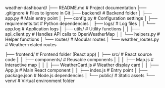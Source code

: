 weather-dashboard/
├── README.md              # Project documentation
├── .gitignore             # Files to ignore in Git
├── backend/               # Backend folder
│   ├── app.py             # Main entry point
│   ├── config.py          # Configuration settings
│   ├── requirements.txt   # Python dependencies
│   ├── logs/              # Log files
│   │   └── app.log        # Application logs
│   ├── utils/             # Utility functions
│   │   ├── api_client.py  # Handles API calls to OpenWeatherMap
│   │   └── helpers.py     # Helper functions
│   └── routes/            # Modular routes
│       └── weather_routes.py # Weather-related routes

├── frontend/              # Frontend folder (React app)
│   ├── src/               # React source code
│   │   ├── components/    # Reusable components
│   │   │   ├── Map.js     # Interactive map
│   │   │   ├── WeatherCard.js # Weather display card
│   │   ├── App.js         # Main React component
│   │   ├── index.js       # Entry point
│   ├── package.json       # Node.js dependencies
│   └── public/            # Static assets
└── venv/                  # Virtual environment folder
